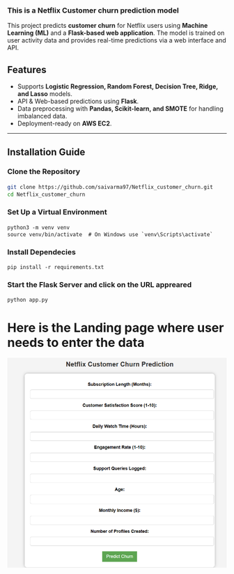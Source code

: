 ### This is a Netflix Customer churn prediction model

This project predicts **customer churn** for Netflix users using **Machine Learning (ML)** and a **Flask-based web application**. The model is trained on user activity data and provides real-time predictions via a web interface and API.

## Features
- Supports **Logistic Regression, Random Forest, Decision Tree, Ridge, and Lasso** models.
- API & Web-based predictions using **Flask**.
- Data preprocessing with **Pandas, Scikit-learn, and SMOTE** for handling imbalanced data.
- Deployment-ready on **AWS EC2**.

---

## Installation Guide

### **Clone the Repository**
```bash
git clone https://github.com/saivarma97/Netflix_customer_churn.git
cd Netflix_customer_churn
```

### Set Up a Virtual Environment
```
python3 -m venv venv
source venv/bin/activate  # On Windows use `venv\Scripts\activate`
```

### Install Dependecies
```
pip install -r requirements.txt
```
### Start the Flask Server and click on the URL appreared
```
python app.py

```
# Here is the Landing page where user needs to enter the data
![alt text](image.png)